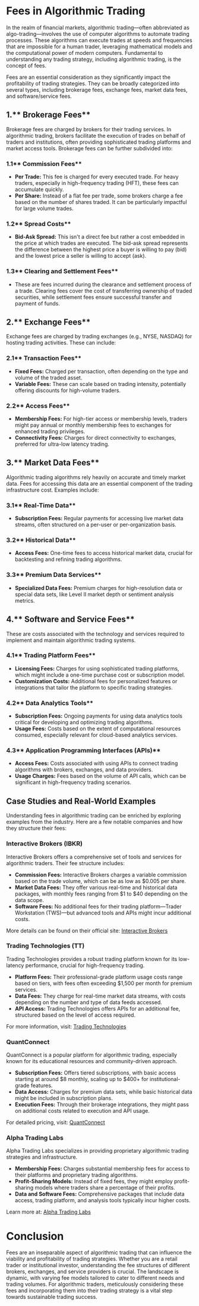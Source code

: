 # Fees in Algorithmic Trading

In the realm of financial markets, algorithmic trading—often abbreviated as algo-trading—involves the use of computer algorithms to automate trading processes. These algorithms can execute trades at speeds and frequencies that are impossible for a human trader, leveraging mathematical models and the computational power of modern computers. Fundamental to understanding any trading strategy, including algorithmic trading, is the concept of fees.

Fees are an essential consideration as they significantly impact the profitability of trading strategies. They can be broadly categorized into several types, including brokerage fees, exchange fees, market data fees, and software/service fees.

## 1.** Brokerage Fees**

Brokerage fees are charged by brokers for their trading services. In algorithmic trading, brokers facilitate the execution of trades on behalf of traders and institutions, often providing sophisticated trading platforms and market access tools. Brokerage fees can be further subdivided into:

### 1.1** Commission Fees**

- **Per Trade:** This fee is charged for every executed trade. For heavy traders, especially in high-frequency trading (HFT), these fees can accumulate quickly.
- **Per Share:** Instead of a flat fee per trade, some brokers charge a fee based on the number of shares traded. It can be particularly impactful for large volume trades.

### 1.2** Spread Costs**

- **Bid-Ask Spread:** This isn't a direct fee but rather a cost embedded in the price at which trades are executed. The bid-ask spread represents the difference between the highest price a buyer is willing to pay (bid) and the lowest price a seller is willing to accept (ask).

### 1.3** Clearing and Settlement Fees**

- These are fees incurred during the clearance and settlement process of a trade. Clearing fees cover the cost of transferring ownership of traded securities, while settlement fees ensure successful transfer and payment of funds.

## 2.** Exchange Fees**

Exchange fees are charged by trading exchanges (e.g., NYSE, NASDAQ) for hosting trading activities. These can include:

### 2.1** Transaction Fees**

- **Fixed Fees:** Charged per transaction, often depending on the type and volume of the traded asset.
- **Variable Fees:** These can scale based on trading intensity, potentially offering discounts for high-volume traders.

### 2.2** Access Fees**

- **Membership Fees:** For high-tier access or membership levels, traders might pay annual or monthly membership fees to exchanges for enhanced trading privileges.
- **Connectivity Fees:** Charges for direct connectivity to exchanges, preferred for ultra-low latency trading.

## 3.** Market Data Fees**

Algorithmic trading algorithms rely heavily on accurate and timely market data. Fees for accessing this data are an essential component of the trading infrastructure cost. Examples include:

### 3.1** Real-Time Data**

- **Subscription Fees:** Regular payments for accessing live market data streams, often structured on a per-user or per-organization basis.

### 3.2** Historical Data**

- **Access Fees:** One-time fees to access historical market data, crucial for backtesting and refining trading algorithms.

### 3.3** Premium Data Services**

- **Specialized Data Fees:** Premium charges for high-resolution data or special data sets, like Level II market depth or sentiment analysis metrics.

## 4.** Software and Service Fees**

These are costs associated with the technology and services required to implement and maintain algorithmic trading systems.

### 4.1** Trading Platform Fees**

- **Licensing Fees:** Charges for using sophisticated trading platforms, which might include a one-time purchase cost or subscription model.
- **Customization Costs:** Additional fees for personalized features or integrations that tailor the platform to specific trading strategies.

### 4.2** Data Analytics Tools**

- **Subscription Fees:** Ongoing payments for using data analytics tools critical for developing and optimizing trading algorithms.
- **Usage Fees:** Costs based on the extent of computational resources consumed, especially relevant for cloud-based analytics services.

### 4.3** Application Programming Interfaces (APIs)**

- **Access Fees:** Costs associated with using APIs to connect trading algorithms with brokers, exchanges, and data providers.
- **Usage Charges:** Fees based on the volume of API calls, which can be significant in high-frequency trading scenarios.

## Case Studies and Real-World Examples

Understanding fees in algorithmic trading can be enriched by exploring examples from the industry. Here are a few notable companies and how they structure their fees:

### Interactive Brokers (IBKR)

Interactive Brokers offers a comprehensive set of tools and services for algorithmic traders. Their fee structure includes:

- **Commission Fees:** Interactive Brokers charges a variable commission based on the trade volume, which can be as low as $0.005 per share.
- **Market Data Fees:** They offer various real-time and historical data packages, with monthly fees ranging from $1 to $40 depending on the data scope.
- **Software Fees:** No additional fees for their trading platform—Trader Workstation (TWS)—but advanced tools and APIs might incur additional costs.

More details can be found on their official site: [Interactive Brokers](https://www.interactivebrokers.com)

### Trading Technologies (TT)

Trading Technologies provides a robust trading platform known for its low-latency performance, crucial for high-frequency trading.

- **Platform Fees:** Their professional-grade platform usage costs range based on tiers, with fees often exceeding $1,500 per month for premium services.
- **Data Fees:** They charge for real-time market data streams, with costs depending on the number and type of data feeds accessed.
- **API Access:** Trading Technologies offers APIs for an additional fee, structured based on the level of access required.

For more information, visit: [Trading Technologies](https://www.tradingtechnologies.com)

### QuantConnect

QuantConnect is a popular platform for algorithmic trading, especially known for its educational resources and community-driven approach.

- **Subscription Fees:** Offers tiered subscriptions, with basic access starting at around $8 monthly, scaling up to $400+ for institutional-grade features.
- **Data Access:** Charges for premium data sets, while basic historical data might be included in subscription plans.
- **Execution Fees:** Through their brokerage integrations, they might pass on additional costs related to execution and API usage.

For detailed pricing, visit: [QuantConnect](https://www.quantconnect.com)

### Alpha Trading Labs

Alpha Trading Labs specializes in providing proprietary algorithmic trading strategies and infrastructure.

- **Membership Fees:** Charges substantial membership fees for access to their platforms and proprietary trading algorithms.
- **Profit-Sharing Models:** Instead of fixed fees, they might employ profit-sharing models where traders share a percentage of their profits.
- **Data and Software Fees:** Comprehensive packages that include data access, trading platform, and analysis tools typically incur higher costs.

Learn more at: [Alpha Trading Labs](https://www.alphatradinglabs.com)

# Conclusion

Fees are an inseparable aspect of algorithmic trading that can influence the viability and profitability of trading strategies. Whether you are a retail trader or institutional investor, understanding the fee structures of different brokers, exchanges, and service providers is crucial. The landscape is dynamic, with varying fee models tailored to cater to different needs and trading volumes. For algorithmic traders, meticulously considering these fees and incorporating them into their trading strategy is a vital step towards sustainable trading success.
